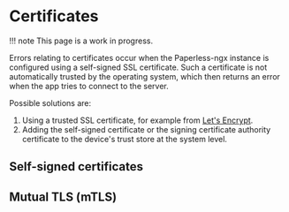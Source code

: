 # Certificates

!!! note
    This page is a work in progress.

Errors relating to certificates occur when the Paperless-ngx instance is
configured using a self-signed SSL certificate. Such a certificate is not
automatically trusted by the operating system, which then returns an error when
the app tries to connect to the server.

Possible solutions are:

1. Using a trusted SSL certificate, for example from [Let's
   Encrypt](https://letsencrypt.org/).
2. Adding the self-signed certificate or the signing certificate authority
   certificate to the device's trust store at the system level.

## Self-signed certificates

## Mutual TLS (mTLS)
